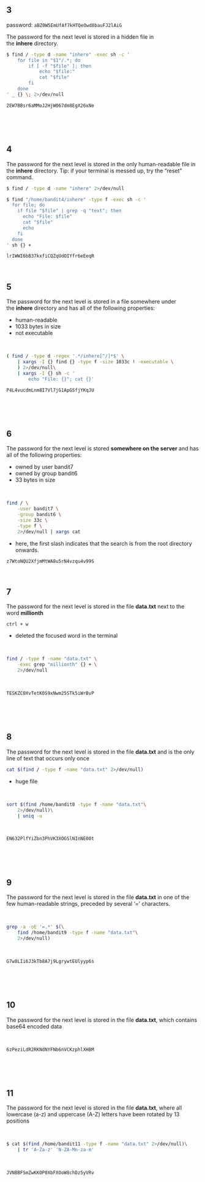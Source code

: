 ## 3

password: `aBZ0W5EmUfAf7kHTQeOwd8bauFJ2lAiG`

The password for the next level is stored in a hidden file in the **inhere** directory.

```bash
$ find / -type d -name "inhere" -exec sh -c ' 
    for file in "$1"/.*; do 
        if [ -f "$file" ]; then 
            echo "$file:" 
            cat "$file" 
        fi 
    done 
' _ {} \; 2>/dev/null

```

`2EW7BBsr6aMMoJ2HjW067dm8EgX26xNe`

<br><br><br>

## 4

The password for the next level is stored in the only human-readable file in the **inhere** directory. Tip: if your terminal is messed up, try the “reset” command.

```bash
$ find / -type d -name "inhere" 2>/dev/null

$ find "/home/bandit4/inhere" -type f -exec sh -c '
  for file; do
    if file "$file" | grep -q "text"; then
      echo "File: $file"
      cat "$file"
      echo
    fi
  done
' sh {} +
```


`lrIWWI6bB37kxfiCQZqUdOIYfr6eEeqR`

<br>

## 5

The password for the next level is stored in a file somewhere under the **inhere** directory and has all of the following properties:

- human-readable
- 1033 bytes in size
- not executable

<br>


```bash
( find / -type d -regex '.*/inhere[^/]*$' \
    | xargs -I {} find {} -type f -size 1033c ! -executable \
    ) 2>/dev/null\
    | xargs -I {} sh -c '
        echo "File: {}"; cat {}'
```


```
P4L4vucdmLnm8I7Vl7jG1ApGSfjYKqJU
```

<br><br><br>

## 6

The password for the next level is stored **somewhere on the server** and has all of the following properties:

- owned by user bandit7
- owned by group bandit6
- 33 bytes in size

<br>


```bash
find / \
    -user bandit7 \
    -group bandit6 \
    -size 33c \
    -type f \
    2>/dev/null | xargs cat
```

* here, the first slash indicates that the search is from the root directory onwards. 

```
z7WtoNQU2XfjmMtWA8u5rN4vzqu4v99S
```

<br>

## 7

The password for the next level is stored in the file **data.txt** next to the word **millionth**

```
ctrl + w
```

* deleted the focused word in the terminal



<br>

```bash
find / -type f -name "data.txt" \
    -exec grep "millionth" {} + \
    2>/dev/null
```

<br>

```
TESKZC0XvTetK0S9xNwm25STk5iWrBvP
```

<br><br><br>

## 8

The password for the next level is stored in the file **data.txt** and is the only line of text that occurs only once


```bash
cat $(find / -type f -name "data.txt" 2>/dev/null)
```

* huge file

<br>

```bash
sort $(find /home/bandit8 -type f -name "data.txt"\
    2>/dev/null)\
    | uniq -u
```


<br>

```
EN632PlfYiZbn3PhVK3XOGSlNInNE00t
```

<br><br><br>

## 9

The password for the next level is stored in the file **data.txt** in one of the few human-readable strings, preceded by several ‘=’ characters.

<br>

```bash
grep -a -oE '=.*' $(\
    find /home/bandit9 -type f -name "data.txt"\
    2>/dev/null)
```

<br>

```
G7w8LIi6J3kTb8A7j9LgrywtEUlyyp6s
```

<br><br><br>

## 10

The password for the next level is stored in the file **data.txt**, which contains base64 encoded data

<br>

```
6zPeziLdR2RKNdNYFNb6nVCKzphlXHBM
```

<br><br><br>

## 11

The password for the next level is stored in the file **data.txt**, where all lowercase (a-z) and uppercase (A-Z) letters have been rotated by 13 positions

<br>

```bash
$ cat $(find /home/bandit11 -type f -name "data.txt" 2>/dev/null)\
    | tr 'A-Za-z' 'N-ZA-Mn-za-m'
```

<br>

```
JVNBBFSmZwKKOP0XbFXOoW8chDz5yVRv
```
